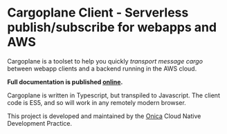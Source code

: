 # Cargoplane Client - Serverless publish/subscribe for webapps and AWS

Cargoplane is a toolset to help you quickly _transport message cargo_ between webapp clients and a backend running in the AWS cloud.

__Full documentation is published [online](https://docs.onica.com/projects/cargoplane).__

Cargoplane is written in Typescript, but transpiled to Javascript.
The client code is ES5, and so will work in any remotely modern browser.

This project is developed and maintained by the [Onica](https://www.onica.com) Cloud Native Development Practice.
